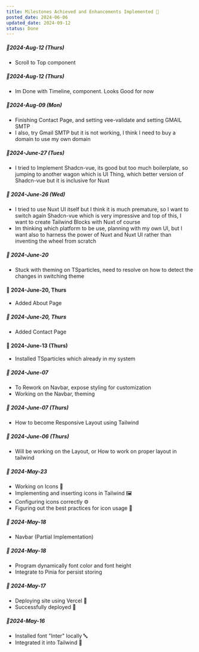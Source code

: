 ```yaml
---
title: Milestones Achieved and Enhancements Implemented 🏁
posted_date: 2024-06-06
updated_date: 2024-09-12
status: Done
---
```

##### 📅2024-Aug-12 (Thurs)
- Scroll to Top component

##### 📅2024-Aug-12 (Thurs)
- Im Done with Timeline, component. Looks Good for now

##### 📅2024-Aug-09 (Mon)
- Finishing Contact Page, and setting vee-validate and setting GMAIL SMTP
- I also, try Gmail SMTP but it is not working, I think I need to buy a domain to use my own domain


##### 📅2024-June-27 (Tues)
- I tried to Implement Shadcn-vue, its good but too much boilerplate, so jumping to another wagon which is UI Thing, which better version of Shadcn-vue but it is inclusive for Nuxt

##### 📅 2024-June-26 (Wed)
- I tried to use Nuxt UI itself but I think it is much premature, so I want to switch again Shadcn-vue which is very impressive and top of this, I want to create Tailwind Blocks with Nuxt of course
- Im thinking which platform to be use, planning with my own UI, but I want also to harness the power of Nuxt and Nuxt UI rather than inventing the wheel from scratch


##### 📅 2024-June-20
- Stuck with theming on TSparticles, need to resolve on how to detect the changes in switching theme

#### 📅 2024-June-20, Thurs
- Added About Page

##### 📅 2024-June-20, Thurs
- Added Contact Page

#### 📅 2024-June-13 (Thurs)
- Installed TSparticles which already in my system

##### 📅 2024-June-07
- To Rework on Navbar, expose styling for customization
- Working on the Navbar, theming

##### 📅 2024-June-07 (Thurs)
- How to become Responsive Layout using Tailwind
  
##### 📅 2024-June-06 (Thurs)
- Will be working on the Layout, or How to work on proper layout in tailwind

##### 📅 2024-May-23 
- Working on Icons 🎨
- Implementing and inserting icons in Tailwind 🖼️
- Configuring icons correctly ⚙️
- Figuring out the best practices for icon usage 🧠

##### 📅 2024-May-18
- Navbar (Partial Implementation)

##### 📅 2024-May-18 
- Program dynamically font color and font height
- Integrate to Pinia for persist storing


##### 📅 2024-May-17 
- Deploying site using Vercel 🚀
- Successfully deployed 🎉

##### 📅2024-May-16 
- Installed font "Inter" locally 🔤
- Integrated it into Tailwind 🎨




  

